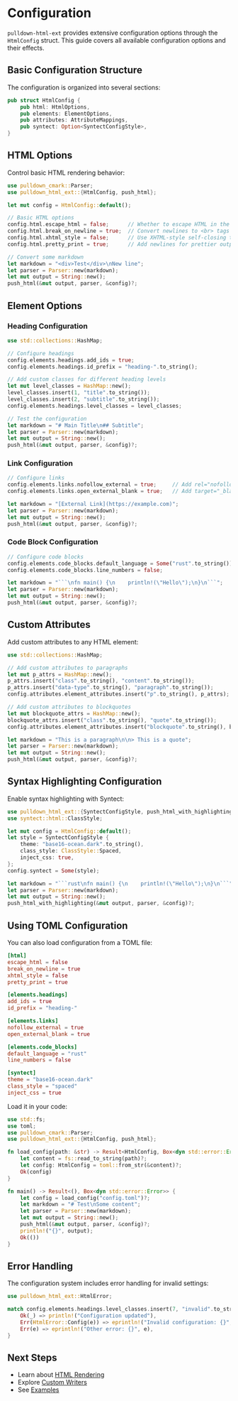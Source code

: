 # Configuration

`pulldown-html-ext` provides extensive configuration options through the `HtmlConfig` struct. This guide covers all available configuration options and their effects.

## Basic Configuration Structure

The configuration is organized into several sections:

```rust
pub struct HtmlConfig {
    pub html: HtmlOptions,
    pub elements: ElementOptions,
    pub attributes: AttributeMappings,
    pub syntect: Option<SyntectConfigStyle>,
}
```

## HTML Options

Control basic HTML rendering behavior:

```rust
use pulldown_cmark::Parser;
use pulldown_html_ext::{HtmlConfig, push_html};

let mut config = HtmlConfig::default();

// Basic HTML options
config.html.escape_html = false;      // Whether to escape HTML in the input
config.html.break_on_newline = true;  // Convert newlines to <br> tags
config.html.xhtml_style = false;      // Use XHTML-style self-closing tags
config.html.pretty_print = true;      // Add newlines for prettier output

// Convert some markdown
let markdown = "<div>Test</div>\nNew line";
let parser = Parser::new(markdown);
let mut output = String::new();
push_html(&mut output, parser, &config)?;
```

## Element Options

### Heading Configuration
```rust
use std::collections::HashMap;

// Configure headings
config.elements.headings.add_ids = true;
config.elements.headings.id_prefix = "heading-".to_string();

// Add custom classes for different heading levels
let mut level_classes = HashMap::new();
level_classes.insert(1, "title".to_string());
level_classes.insert(2, "subtitle".to_string());
config.elements.headings.level_classes = level_classes;

// Test the configuration
let markdown = "# Main Title\n## Subtitle";
let parser = Parser::new(markdown);
let mut output = String::new();
push_html(&mut output, parser, &config)?;
```

### Link Configuration
```rust
// Configure links
config.elements.links.nofollow_external = true;     // Add rel="nofollow"
config.elements.links.open_external_blank = true;   // Add target="_blank"

let markdown = "[External Link](https://example.com)";
let parser = Parser::new(markdown);
let mut output = String::new();
push_html(&mut output, parser, &config)?;
```

### Code Block Configuration
```rust
// Configure code blocks
config.elements.code_blocks.default_language = Some("rust".to_string());
config.elements.code_blocks.line_numbers = false;

let markdown = "```\nfn main() {\n    println!(\"Hello\");\n}\n```";
let parser = Parser::new(markdown);
let mut output = String::new();
push_html(&mut output, parser, &config)?;
```

## Custom Attributes

Add custom attributes to any HTML element:

```rust
use std::collections::HashMap;

// Add custom attributes to paragraphs
let mut p_attrs = HashMap::new();
p_attrs.insert("class".to_string(), "content".to_string());
p_attrs.insert("data-type".to_string(), "paragraph".to_string());
config.attributes.element_attributes.insert("p".to_string(), p_attrs);

// Add custom attributes to blockquotes
let mut blockquote_attrs = HashMap::new();
blockquote_attrs.insert("class".to_string(), "quote".to_string());
config.attributes.element_attributes.insert("blockquote".to_string(), blockquote_attrs);

let markdown = "This is a paragraph\n\n> This is a quote";
let parser = Parser::new(markdown);
let mut output = String::new();
push_html(&mut output, parser, &config)?;
```

## Syntax Highlighting Configuration

Enable syntax highlighting with Syntect:

```rust
use pulldown_html_ext::{SyntectConfigStyle, push_html_with_highlighting};
use syntect::html::ClassStyle;

let mut config = HtmlConfig::default();
let style = SyntectConfigStyle {
    theme: "base16-ocean.dark".to_string(),
    class_style: ClassStyle::Spaced,
    inject_css: true,
};
config.syntect = Some(style);

let markdown = "```rust\nfn main() {\n    println!(\"Hello\");\n}\n```";
let parser = Parser::new(markdown);
let mut output = String::new();
push_html_with_highlighting(&mut output, parser, &config)?;
```

## Using TOML Configuration

You can also load configuration from a TOML file:

```toml
[html]
escape_html = false
break_on_newline = true
xhtml_style = false
pretty_print = true

[elements.headings]
add_ids = true
id_prefix = "heading-"

[elements.links]
nofollow_external = true
open_external_blank = true

[elements.code_blocks]
default_language = "rust"
line_numbers = false

[syntect]
theme = "base16-ocean.dark"
class_style = "spaced"
inject_css = true
```

Load it in your code:

```rust
use std::fs;
use toml;
use pulldown_cmark::Parser;
use pulldown_html_ext::{HtmlConfig, push_html};

fn load_config(path: &str) -> Result<HtmlConfig, Box<dyn std::error::Error>> {
    let content = fs::read_to_string(path)?;
    let config: HtmlConfig = toml::from_str(&content)?;
    Ok(config)
}

fn main() -> Result<(), Box<dyn std::error::Error>> {
    let config = load_config("config.toml")?;
    let markdown = "# Test\nSome content";
    let parser = Parser::new(markdown);
    let mut output = String::new();
    push_html(&mut output, parser, &config)?;
    println!("{}", output);
    Ok(())
}
```

## Error Handling

The configuration system includes error handling for invalid settings:

```rust
use pulldown_html_ext::HtmlError;

match config.elements.headings.level_classes.insert(7, "invalid".to_string()) {
    Ok(_) => println!("Configuration updated"),
    Err(HtmlError::Config(e)) => eprintln!("Invalid configuration: {}", e),
    Err(e) => eprintln!("Other error: {}", e),
}
```

## Next Steps

- Learn about [HTML Rendering](html-rendering.md)
- Explore [Custom Writers](custom-writers.md)
- See [Examples](../examples/custom-config.md)
